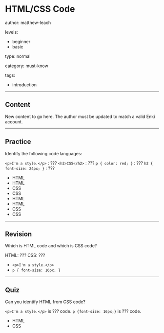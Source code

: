 # HTML/CSS Code
author: matthew-leach

levels:
  - beginner
  - basic

type: normal

category: must-know

tags:
  - introduction

---
## Content

New content to go here. The author must be updated to match a valid Enki account.

---
## Practice

Identify the following code languages: 

`<p>I'm a style.</p>`     : ???
`<h2>CSS</h2>`            : ???
`p { color: red; }`       : ???
`h2 { font-size: 24px; }` : ???

* HTML
* HTML
* CSS
* CSS
* HTML
* HTML
* CSS
* CSS

---
## Revision

Which is HTML code and which is CSS code?

HTML: ??? 
CSS: ???

* `<p>I'm a style.</p>`
* `p { font-size: 16px; }`

---
## Quiz 

Can you identify HTML from CSS code?

`<p>I'm a style.</p>`  is ??? code.
`p {font-size: 16px;}` is ??? code.

* HTML
* CSS



